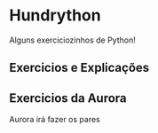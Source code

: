 # Hundrython

Alguns exerciciozinhos de Python!

## Exercicios e Explicações



## Exercicios da Aurora

Aurora irá fazer os pares


